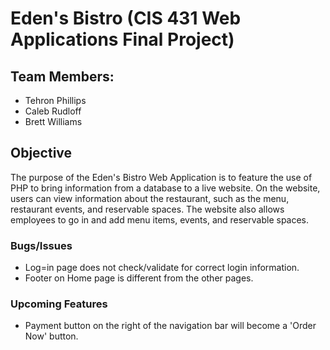 # Eden's Bistro (CIS 431 Web Applications Final Project)

## Team Members:
- Tehron Phillips
- Caleb Rudloff
- Brett Williams

## Objective
The purpose of the Eden's Bistro Web Application is to feature the use of PHP to bring information from a database to a live website. On the website, users can view information about the restaurant, such as the menu, restaurant events, and reservable spaces. The website also allows employees to go in and add menu items, events, and reservable spaces.

### Bugs/Issues
- Log=in page does not check/validate for correct login information.
- Footer on Home page is different from the other pages.


### Upcoming Features
- Payment button on the right of the navigation bar will become a 'Order Now' button.
